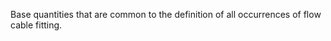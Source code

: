 Base quantities that are common to the definition of all occurrences of flow cable fitting.

<!-- end of short definition -->

